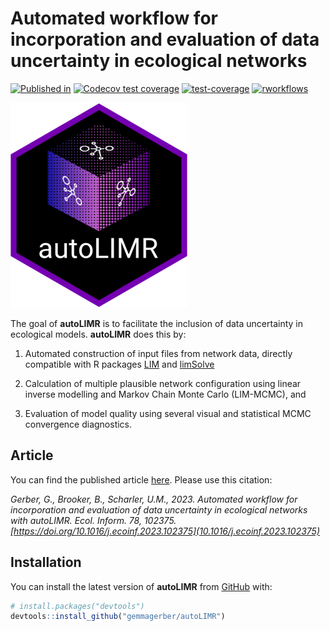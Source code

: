
<!-- README.md is generated from README.Rmd. Please edit that file -->

# Automated workflow for incorporation and evaluation of data uncertainty in ecological networks

<!-- badges: start -->

[![Published
in](https://img.shields.io/badge/Ecological_Informatics-green?style=plastic&label=Published%20in&link=https%3A%2F%2Fdoi.org%2F10.1016%2Fj.ecoinf.2023.102375)](https://doi.org/10.1016/j.ecoinf.2023.102375)
[![Codecov test
coverage](https://codecov.io/gh/gemmagerber/autoLIMR/branch/main/graph/badge.svg)](https://app.codecov.io/gh/gemmagerber/autoLIMR?branch=main)
[![test-coverage](https://github.com/gemmagerber/autoLIMR/actions/workflows/test-coverage.yaml/badge.svg)](https://github.com/gemmagerber/autoLIMR/actions/workflows/test-coverage.yaml)
[![rworkflows](https://github.com/gemmagerber/autoLIMR/actions/workflows/rworkflows.yml/badge.svg)](https://github.com/gemmagerber/autoLIMR/actions/workflows/rworkflows.yml)

<!-- badges: end -->

![](vignettes/images/autoLIMR_logo.png)

The goal of **autoLIMR** is to facilitate the inclusion of data
uncertainty in ecological models. **autoLIMR** does this by:

1.  Automated construction of input files from network data, directly
    compatible with R packages
    [LIM](https://CRAN.R-project.org/package=LIM) and
    [limSolve](https://CRAN.R-project.org/package=limSolve)

2.  Calculation of multiple plausible network configuration using linear
    inverse modelling and Markov Chain Monte Carlo (LIM-MCMC), and

3.  Evaluation of model quality using several visual and statistical
    MCMC convergence diagnostics.

## Article

You can find the published article
[here](https://doi.org/10.1016/j.ecoinf.2023.102375). Please use this
citation:

*Gerber, G., Brooker, B., Scharler, U.M., 2023. Automated workflow for
incorporation and evaluation of data uncertainty in ecological networks
with autoLIMR. Ecol. Inform. 78, 102375.
[https://doi.org/10.1016/j.ecoinf.2023.102375](10.1016/j.ecoinf.2023.102375)*

## Installation

You can install the latest version of **autoLIMR** from
[GitHub](https://github.com/) with:

``` r
# install.packages("devtools")
devtools::install_github("gemmagerber/autoLIMR")
```
